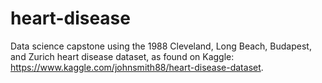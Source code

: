 # heart-disease
Data science capstone using the 1988 Cleveland, Long Beach, Budapest, and Zurich heart disease dataset, as found on Kaggle: https://www.kaggle.com/johnsmith88/heart-disease-dataset.
